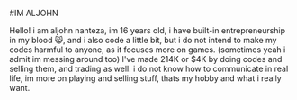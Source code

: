 
#IM ALJOHN

Hello! i am aljohn nanteza, im 16 years old,
i have built-in entrepreneurship in my blood 😸, and i also code a little bit, but i do not intend to make my codes harmful to anyone, as it focuses more on games. (sometimes yeah i admit im messing around too)
I've made 214K or $4K by doing codes and selling them, and trading as well. i do not know how to communicate in real life, im more on playing and selling stuff, thats my hobby and what i really want.

